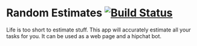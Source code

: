 Random Estimates [![Build Status](https://travis-ci.org/HadrienMP/random-estimates.svg?branch=master)](https://travis-ci.org/HadrienMP/random-estimates)
================

Life is too short to estimate stuff. 
This app will accurately estimate all your tasks for you.
It can be used as a web page and a hipchat bot.